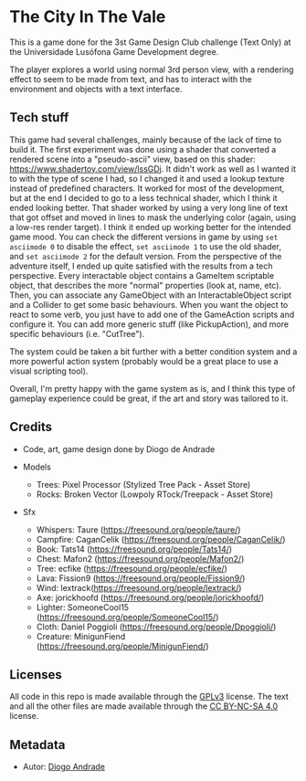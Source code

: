 # The City In The Vale

This is a game done for the 3st Game Design Club challenge (Text Only) at the Universidade Lusófona Game Development degree.

The player explores a world using normal 3rd person view, with a rendering effect to seem to be made from text, and has to interact with the environment and objects with a text interface.


## Tech stuff

This game had several challenges, mainly because of the lack of time to build it.
The first experiment was done using a shader that converted a rendered scene into a "pseudo-ascii" view, based on this shader: https://www.shadertoy.com/view/lssGDj.
It didn't work as well as I wanted it to with the type of scene I had, so I changed it and used a lookup texture instead of predefined characters.
It worked for most of the development, but at the end I decided to go to a less technical shader, which I think it ended looking better. That shader worked by using a very long line of text that got offset and moved in lines to mask the underlying color (again, using a low-res render target).
I think it ended up working better for the intended game mood. You can check the different versions in game by using `set asciimode 0` to disable the effect, `set asciimode 1` to use the old shader, and `set asciimode 2` for the default version.
From the perspective of the adventure itself, I ended up quite satisfied with the results from a tech perspective.
Every interactable object contains a GameItem scriptable object, that describes the more "normal" properties (look at, name, etc). 
Then, you can associate any GameObject with an InteractableObject script and a Collider to get some basic behaviours. When you want the object to react to some verb, you just have to add one of the GameAction scripts and configure it. You can add more generic stuff (like PickupAction), and more specific behaviours (i.e. "CutTree").

The system could be taken a bit further with a better condition system and a more powerful action system (probably would be a great place to use a visual scripting tool).

Overall, I'm pretty happy with the game system as is, and I think this type of gameplay experience could be great, if the art and story was tailored to it.

## Credits

* Code, art, game design done by Diogo de Andrade

* Models
  * Trees: Pixel Processor (Stylized Tree Pack - Asset Store)
  * Rocks: Broken Vector (Lowpoly RTock/Treepack - Asset Store)

* Sfx
  * Whispers: Taure (https://freesound.org/people/taure/)
  * Campfire: CaganCelik (https://freesound.org/people/CaganCelik/)
  * Book: Tats14 (https://freesound.org/people/Tats14/)
  * Chest: Mafon2 (https://freesound.org/people/Mafon2/)
  * Tree: ecfike (https://freesound.org/people/ecfike/)
  * Lava: Fission9 (https://freesound.org/people/Fission9/)
  * Wind: lextrack(https://freesound.org/people/lextrack/)
  * Axe: jorickhoofd (https://freesound.org/people/jorickhoofd/)
  * Lighter: SomeoneCool15 (https://freesound.org/people/SomeoneCool15/)
  * Cloth: Daniel Poggioli (https://freesound.org/people/Dpoggioli/)
  * Creature: MinigunFiend (https://freesound.org/people/MinigunFiend/)

## Licenses

All code in this repo is made available through the [GPLv3] license.
The text and all the other files are made available through the 
[CC BY-NC-SA 4.0] license.

## Metadata

* Autor: [Diogo Andrade][]

[Diogo Andrade]:https://github.com/DiogoDeAndrade
[GPLv3]:https://www.gnu.org/licenses/gpl-3.0.en.html
[CC BY-NC-SA 4.0]:https://creativecommons.org/licenses/by-nc-sa/4.0/
[Bfxr]:https://www.bfxr.net/
